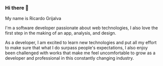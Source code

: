 ### Hi there 👋

My name is Ricardo Grijalva

I'm a software developer passionate about web technologies, I also love the first step in the making of an app, analysis, and design.

As a developer, I am excited to learn new technologies and put all my effort to make sure that what I do surpass people's expectations, I also enjoy been challenged with works that make me feel uncomfortable to grow as a developer and professional in this constantly changing industry.

